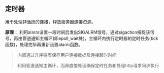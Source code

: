 ## 定时器

用于处理非活跃的连接，释放服务器连接资源。

**原理：** 利用alarm设置一段时间后发出SIGALRM信号，通过sigaction捕捉该信号，再由管道通知主循环(即epoll_wait处)，主循环内执行定时器的定时任务(tick函数)，处理完毕再重新设置alarm函数。

> 内部通过升序链表保存用户连接数据及连接超时时间
> 
> 利用管道通知主循环，而非直接处理确保定时任务和处理http请求同步执行
